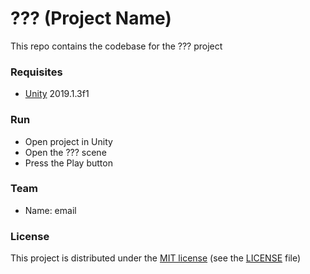 # ??? (Project Name)
This repo contains the codebase for the ??? project

### Requisites

* [Unity](www.unity3d.com) 2019.1.3f1

### Run

* Open project in Unity
* Open the ??? scene
* Press the Play button

### Team

* Name: email

### License

This project is distributed under the [MIT license](https://en.wikipedia.org/wiki/MIT_License) (see the [LICENSE](./LICENSE) file)